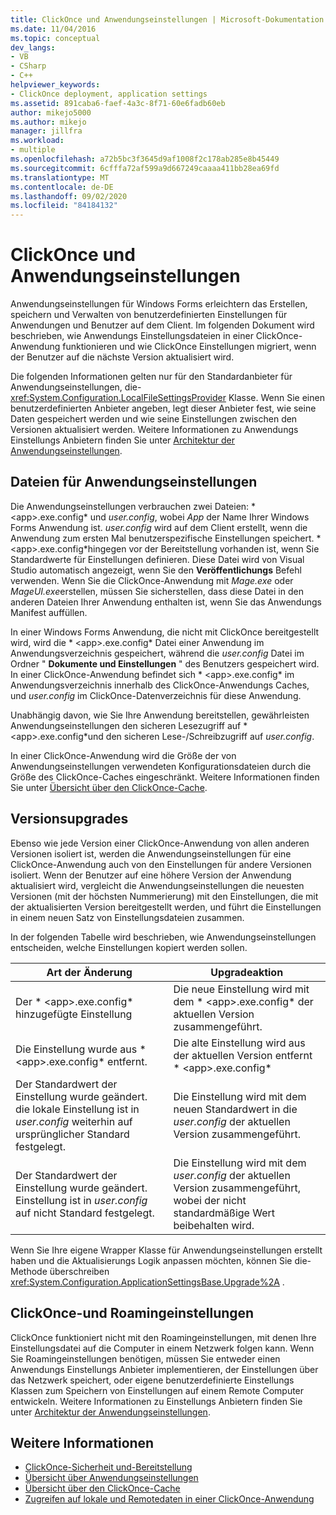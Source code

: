 ```yaml
---
title: ClickOnce und Anwendungseinstellungen | Microsoft-Dokumentation
ms.date: 11/04/2016
ms.topic: conceptual
dev_langs:
- VB
- CSharp
- C++
helpviewer_keywords:
- ClickOnce deployment, application settings
ms.assetid: 891caba6-faef-4a3c-8f71-60e6fadb60eb
author: mikejo5000
ms.author: mikejo
manager: jillfra
ms.workload:
- multiple
ms.openlocfilehash: a72b5bc3f3645d9af1008f2c178ab285e8b45449
ms.sourcegitcommit: 6cfffa72af599a9d667249caaaa411bb28ea69fd
ms.translationtype: MT
ms.contentlocale: de-DE
ms.lasthandoff: 09/02/2020
ms.locfileid: "84184132"
---
```

# <a name="clickonce-and-application-settings"></a>ClickOnce und Anwendungseinstellungen
Anwendungseinstellungen für Windows Forms erleichtern das Erstellen, speichern und Verwalten von benutzerdefinierten Einstellungen für Anwendungen und Benutzer auf dem Client. Im folgenden Dokument wird beschrieben, wie Anwendungs Einstellungsdateien in einer ClickOnce-Anwendung funktionieren und wie ClickOnce Einstellungen migriert, wenn der Benutzer auf die nächste Version aktualisiert wird.

 Die folgenden Informationen gelten nur für den Standardanbieter für Anwendungseinstellungen, die- <xref:System.Configuration.LocalFileSettingsProvider> Klasse. Wenn Sie einen benutzerdefinierten Anbieter angeben, legt dieser Anbieter fest, wie seine Daten gespeichert werden und wie seine Einstellungen zwischen den Versionen aktualisiert werden. Weitere Informationen zu Anwendungs Einstellungs Anbietern finden Sie unter [Architektur der Anwendungseinstellungen](/dotnet/framework/winforms/advanced/application-settings-architecture).

## <a name="application-settings-files"></a>Dateien für Anwendungseinstellungen
 Die Anwendungseinstellungen verbrauchen zwei Dateien: * \<app>.exe.config* und *user.config*, wobei *App* der Name Ihrer Windows Forms Anwendung ist. *user.config* wird auf dem Client erstellt, wenn die Anwendung zum ersten Mal benutzerspezifische Einstellungen speichert. * \<app>.exe.config*hingegen vor der Bereitstellung vorhanden ist, wenn Sie Standardwerte für Einstellungen definieren. Diese Datei wird von Visual Studio automatisch angezeigt, wenn Sie den **Veröffentlichungs** Befehl verwenden. Wenn Sie die ClickOnce-Anwendung mit *Mage.exe* oder *MageUI.exe*erstellen, müssen Sie sicherstellen, dass diese Datei in den anderen Dateien Ihrer Anwendung enthalten ist, wenn Sie das Anwendungs Manifest auffüllen.

 In einer Windows Forms Anwendung, die nicht mit ClickOnce bereitgestellt wird, wird die * \<app>.exe.config* Datei einer Anwendung im Anwendungsverzeichnis gespeichert, während die *user.config* Datei im Ordner " **Dokumente und Einstellungen** " des Benutzers gespeichert wird. In einer ClickOnce-Anwendung befindet sich * \<app>.exe.config* im Anwendungsverzeichnis innerhalb des ClickOnce-Anwendungs Caches, und *user.config* im ClickOnce-Datenverzeichnis für diese Anwendung.

 Unabhängig davon, wie Sie Ihre Anwendung bereitstellen, gewährleisten Anwendungseinstellungen den sicheren Lesezugriff auf * \<app>.exe.config*und den sicheren Lese-/Schreibzugriff auf *user.config*.

 In einer ClickOnce-Anwendung wird die Größe der von Anwendungseinstellungen verwendeten Konfigurationsdateien durch die Größe des ClickOnce-Caches eingeschränkt. Weitere Informationen finden Sie unter [Übersicht über den ClickOnce-Cache](../deployment/clickonce-cache-overview.md).

## <a name="version-upgrades"></a>Versionsupgrades
 Ebenso wie jede Version einer ClickOnce-Anwendung von allen anderen Versionen isoliert ist, werden die Anwendungseinstellungen für eine ClickOnce-Anwendung auch von den Einstellungen für andere Versionen isoliert. Wenn der Benutzer auf eine höhere Version der Anwendung aktualisiert wird, vergleicht die Anwendungseinstellungen die neuesten Versionen (mit der höchsten Nummerierung) mit den Einstellungen, die mit der aktualisierten Version bereitgestellt werden, und führt die Einstellungen in einem neuen Satz von Einstellungsdateien zusammen.

 In der folgenden Tabelle wird beschrieben, wie Anwendungseinstellungen entscheiden, welche Einstellungen kopiert werden sollen.

|Art der Änderung|Upgradeaktion|
|--------------------|--------------------|
|Der * \<app>.exe.config* hinzugefügte Einstellung|Die neue Einstellung wird mit dem * \<app>.exe.config* der aktuellen Version zusammengeführt.|
|Die Einstellung wurde aus * \<app>.exe.config* entfernt.|Die alte Einstellung wird aus der aktuellen Version entfernt * \<app>.exe.config*|
|Der Standardwert der Einstellung wurde geändert. die lokale Einstellung ist in *user.config* weiterhin auf ursprünglicher Standard festgelegt.|Die Einstellung wird mit dem neuen Standardwert in die *user.config* der aktuellen Version zusammengeführt.|
|Der Standardwert der Einstellung wurde geändert. Einstellung ist in *user.config* auf nicht Standard festgelegt.|Die Einstellung wird mit dem *user.config* der aktuellen Version zusammengeführt, wobei der nicht standardmäßige Wert beibehalten wird.|

Wenn Sie Ihre eigene Wrapper Klasse für Anwendungseinstellungen erstellt haben und die Aktualisierungs Logik anpassen möchten, können Sie die-Methode überschreiben <xref:System.Configuration.ApplicationSettingsBase.Upgrade%2A> .

## <a name="clickonce-and-roaming-settings"></a>ClickOnce-und Roamingeinstellungen
 ClickOnce funktioniert nicht mit den Roamingeinstellungen, mit denen Ihre Einstellungsdatei auf die Computer in einem Netzwerk folgen kann. Wenn Sie Roamingeinstellungen benötigen, müssen Sie entweder einen Anwendungs Einstellungs Anbieter implementieren, der Einstellungen über das Netzwerk speichert, oder eigene benutzerdefinierte Einstellungs Klassen zum Speichern von Einstellungen auf einem Remote Computer entwickeln. Weitere Informationen zu Einstellungs Anbietern finden Sie unter [Architektur der Anwendungseinstellungen](/dotnet/framework/winforms/advanced/application-settings-architecture).

## <a name="see-also"></a>Weitere Informationen
- [ClickOnce-Sicherheit und-Bereitstellung](../deployment/clickonce-security-and-deployment.md)
- [Übersicht über Anwendungseinstellungen](/dotnet/framework/winforms/advanced/application-settings-overview)
- [Übersicht über den ClickOnce-Cache](../deployment/clickonce-cache-overview.md)
- [Zugreifen auf lokale und Remotedaten in einer ClickOnce-Anwendung](../deployment/accessing-local-and-remote-data-in-clickonce-applications.md)
